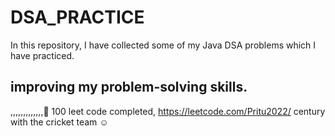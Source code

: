 # DSA_PRACTICE

In this repository, I have collected some of my Java DSA problems which I have practiced.


## improving my problem-solving skills.
,,,,,,,,,,,,,🙂
100 leet code completed, https://leetcode.com/Pritu2022/
century with the cricket team ☺
